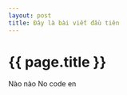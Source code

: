 ```yaml
---
layout: post
title: Đây là bài viết đầu tiên
---
```


{{ page.title }}
================

Nào nào 
No code en
